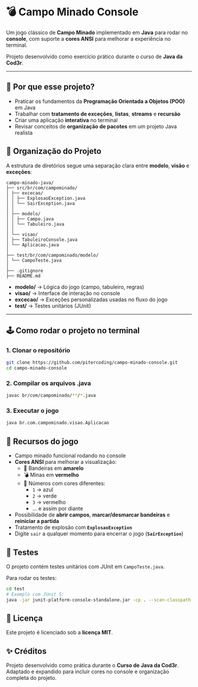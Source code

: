 # 💣 Campo Minado Console

Um jogo clássico de **Campo Minado** implementado em **Java** para rodar no **console**, com suporte a **cores ANSI** para melhorar a experiência no terminal.

Projeto desenvolvido como exercício prático durante o curso de **Java da Cod3r**.

---

## 🎯 Por que esse projeto?

- Praticar os fundamentos da **Programação Orientada a Objetos (POO)** em Java
- Trabalhar com **tratamento de exceções**, **listas**, **streams** e **recursão**
- Criar uma aplicação **interativa** no terminal
- Revisar conceitos de **organização de pacotes** em um projeto Java realista

## 📂 Organização do Projeto

A estrutura de diretórios segue uma separação clara entre **modelo**, **visão** e **exceções**:

```
campo-minado-java/
├── src/br/com/campominado/
│ ├── excecao/
│ │ ├── ExplosaoException.java
│ │ └── SairException.java
│ │
│ ├── modelo/
│ │ ├── Campo.java
│ │ └── Tabuleiro.java
│ │
│ └── visao/
│ ├── TabuleiroConsole.java
│ └── Aplicacao.java
│
├── test/br/com/campominado/modelo/
│ └── CampoTeste.java
│
├── .gitignore
├── README.md
```
- **modelo/** → Lógica do jogo (campo, tabuleiro, regras)
- **visao/** → Interface de interação no console
- **excecao/** → Exceções personalizadas usadas no fluxo do jogo
- **test/** → Testes unitários (JUnit)

---

## 🕹️ Como rodar o projeto no terminal

### 1. Clonar o repositório
```bash
git clone https://github.com/pitercoding/campo-minado-console.git
cd campo-minado-console
```
### 2. Compilar os arquivos .java
```bash
javac br/com/campominado/**/*.java
```
### 3. Executar o jogo
```bash
java br.com.campominado.visao.Aplicacao
```

## 🎨 Recursos do jogo

- Campo minado funcional rodando no console
- **Cores ANSI** para melhorar a visualização:
    - 🚩 Bandeiras em **amarelo**
    - 💣 Minas em **vermelho**
    - 🔢 Números com cores diferentes:
        - `1` → azul
        - `2` → verde
        - `3` → vermelho
        - ... e assim por diante
- Possibilidade de **abrir campos**, **marcar/desmarcar bandeiras** e **reiniciar a partida**
- Tratamento de explosão com **`ExplosaoException`**
- Digite `sair` a qualquer momento para encerrar o jogo (**`SairException`**)

## 🧪 Testes
O projeto contém testes unitários com JUnit em `CampoTeste.java`.

Para rodar os testes:
```bash
cd test
# Exemplo com JUnit 5:
java -jar junit-platform-console-standalone.jar -cp . --scan-classpath
```
## 📜 Licença
Este projeto é licenciado sob a **licença MIT**.

## ✨ Créditos
Projeto desenvolvido como prática durante o **Curso de Java da Cod3r**.
Adaptado e expandido para incluir cores no console e organização completa do projeto.
